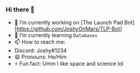 ### Hi there 👋

- 🔭 I’m currently working on [The Launch Pad Bot][https://github.com/JoshyOnMars/TLP-Bot]
- 🌱 I’m currently learning `Databases`
- 📫 How to reach me: 
- Discord: Joshy#1234
- 😄 Pronouns: He/Him
- ⚡ Fun fact: Umm I like space and science lol
